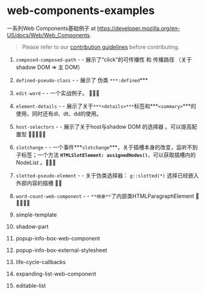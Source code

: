 # web-components-examples
一系列Web Components基础例子 at https://developer.mozilla.org/en-US/docs/Web/Web_Components.

> Please refer to our [contribution guidelines](https://github.com/mdn/web-components-examples/blob/main/CONTRIBUTING.md) before contributing.


1. `composed-composed-path`  - - 展示了“click”的可传播性 和 传播路径 （关于shadow DOM ⇒ 主 DOM）

1. `defined-pseudo-class` - - 展示了 伪类 `***:defined`*** 

1. `edit-word`  - -  一个实战例子。 🌝🌝🌝

1. `element-details`  - - 展示了关于`***<details>***`标签和***`<summary>`***的使用，同时还有dl、dt、dd的使用。

1. `host-selectors`  - - 展示了关于host与shadow DOM 的选择器 。可以提高配置型 🌝🌝🌝🌝🌝

1. `slotchange`  - - 一个事件***`slotchange`***，关于插槽本身的改变，监听不到子标签；一个方法 **`HTMLSlotElement: assignedNodes()`**，可以获取插槽内的NodeList 。🌝🌝🌝

1. `slotted-pseudo-element`  - - 关于伪类选择器： `g::slotted(*)` 选择已经嵌入外部内容的插槽 🌝🌝

1. `word-count-web-component`  - - `**继承**`了内部类HTMLParagraphElement  🌝🌝🌝🌝🌝 

1. simple-template

1. shadow-part

1. popup-info-box-web-component

1. popup-info-box-external-stylesheet

1. life-cycle-callbacks

1. expanding-list-web-component

1. editable-list
